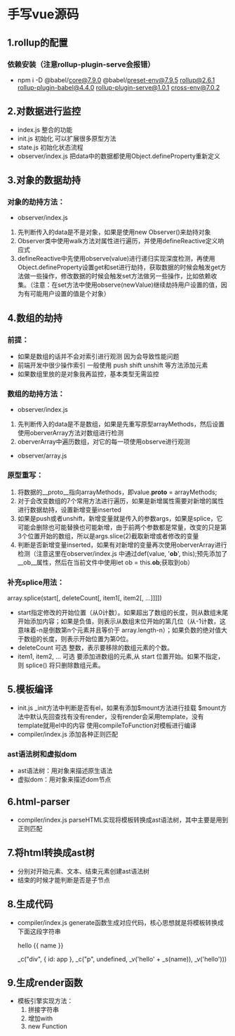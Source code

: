 # 手写vue源码
## 1.rollup的配置
### 依赖安装（注意rollup-plugin-serve会报错）
- npm i -D @babel/core@7.9.0 @babel/preset-env@7.9.5 rollup@2.6.1 rollup-plugin-babel@4.4.0 rollup-plugin-serve@1.0.1 cross-env@7.0.2

## 2.对数据进行监控
- index.js 整合的功能
- init.js 初始化 可以扩展很多原型方法
- state.js 初始化状态流程
- observer/index.js
  把data中的数据都使用Object.defineProperty重新定义

## 3.对象的数据劫持
### 对象的劫持方法：
- observer/index.js 
1. 先判断传入的data是不是对象，如果是使用new Observer()来劫持对象
2. Observer类中使用walk方法对属性进行遍历，并使用defineReactive定义响应式
3. defineReactive中先使用observe(value)进行递归实现深度检测，再使用Object.defineProperty设置get和set进行劫持，获取数据的时候会触发get方法做一些操作，修改数据的时候会触发set方法做另一些操作，比如依赖收集。（注意：在set方法中使用observe(newValue)继续劫持用户设置的值，因为有可能用户设置的值是个对象）

## 4.数组的劫持
### 前提：
- 如果是数组的话并不会对索引进行观测 因为会导致性能问题
- 前端开发中很少操作索引 一般使用 push shift unshift 等方法添加元素
- 如果数组里放的是对象我再监控，基本类型无需监控
### 数组的劫持方法：
- observer/index.js 
1. 先判断传入的data是不是数组，如果是先重写原型arrayMethods，然后设置使用oberverArray方法对数组进行检测
2. oberverArray中遍历数组，对它的每一项使用observe进行观测
- observer/array.js 
### 原型重写：
1. 将数据的__proto__指向arrayMethods，即value.__proto__ = arrayMethods;
2. 对于会改变数组的7个常用方法进行遍历，如果是新增属性需要对新增的属性进行数据劫持，设置新增变量inserted
3. 如果是push或者unshift，新增变量就是传入的参数args，如果是splice，它可能会删除也可能替换也可能新增，由于前两个参数都是常量，改变的只是第3个位置开始的数组，所以是args.slice(2)截取新增或者修改的变量
4. 判断是否新增变量inserted，如果有对新增的变量再次使用oberverArray进行检测（注意这里在observer/index.js 中通过def(value, '__ob__', this);预先添加了__ob__属性，然后在当前文件中使用let ob = this.__ob__;获取到ob）
### 补充splice用法：
array.splice(start[, deleteCount[, item1[, item2[, ...]]]])
- start​ 指定修改的开始位置（从0计数）。如果超出了数组的长度，则从数组末尾开始添加内容；如果是负值，则表示从数组末位开始的第几位（从-1计数，这意味着-n是倒数第n个元素并且等价于 array.length-n）；如果负数的绝对值大于数组的长度，则表示开始位置为第0位。
- deleteCount 可选  整数，表示要移除的数组元素的个数。
- item1, item2, ... 可选 要添加进数组的元素,从 start 位置开始。如果不指定，则 splice() 将只删除数组元素。

## 5.模板编译
- init.js 
  _init方法中判断是否有el，如果有添加$mount方法进行挂载
  $mount方法中默认先回查找有没有render，没有render会采用template，没有template就用el中的内容
  使用compileToFunction对模板进行编译
- compiler/index.js 
  添加各种正则匹配
### ast语法树和虚拟dom
- ast语法树：用对象来描述原生语法  
- 虚拟dom：用对象来描述dom节点

## 6.html-parser
- compiler/index.js 
  parseHTML实现将模板转换成ast语法树，其中主要是用到正则匹配

## 7.将html转换成ast树
- 分别对开始元素、文本、结束元素创建ast语法树
- 结束的时候才能判断是否是子节点

## 8.生成代码
- compiler/index.js 
  generate函数生成对应代码，核心思想就是将模板转换成 下面这段字符串
  <div id="app"><p>hello {{ name }}</p></div>
  _c("div", { id: app }, _c("p", undefined, _v('hello' + _s(name)), _v('hello')))

## 9.生成render函数
- 模板引擎实现方法：
   1. 拼接字符串 
   2. 增加with 
   3. new Function